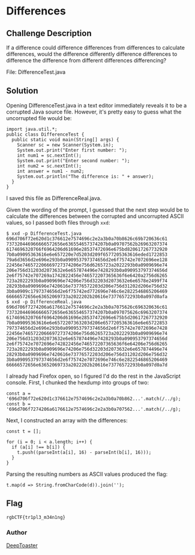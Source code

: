 # Differences
## Challenge Description
If a difference could difference differences from differences to calculate
differences, would the difference differently difference differences to
difference the difference from different differences differencing?

File: DifferenceTest.java

## Solution

Opening DifferenceTest.java in a text editor immediately reveals it to be a
corrupted Java source file. However, it's pretty easy to guess what the
uncorrupted file would be:

    import java.util.*;
    public class DifferenceTest {
      public static void main(String[] args) {
        Scanner sc = new Scanner(System.in);
        System.out.print("Enter first number: ");
        int num1 = sc.nextInt();
        System.out.print("Enter second number: ");
        int num2 = sc.nextInt();
        int answer = num1 - num2;
        System.out.println("The difference is: " + answer);
      }
    }

I saved this file as DifferenceReal.java.

Given the wording of the prompt, I guessed that the next step would be to
calculate the differences between the corrupted and uncorrupted ASCII values,
so I passed both files through `xxd`:

    $ xxd -p DifferenceTest.java
    696d706f72e620d1c376612e7574696c2e2a3b0a70b8626c69b720636c61
    737320446966666572656e636554657374207b0a09707562b26963207374
    6174696320766f6964206d61696e28537472696e675bd820617267732920
    7b0a09095363616e6e657220e7d5203d209f6577205363616eded1722853
    79a6d3656d2e696e293b0a090953797374656d2e6f75742e7072696ee128
    22456e746572206669727374206e756d6265723a2022293b0a0909696e74
    206e756d31203d2073632e6e657874496e7428293b0a090953797374656d
    2e6f75742e707269a1742822456e746572207365636f6e6420a2756d6265
    723a2022293b0a0909696e74206e756d32203d2073632e6e6578e2499f74
    28293b0a0909696e7420616e73776572203d206e756d31202d206e756d32
    3b0a0909c1797374656d2e6f75742ed772696e746c6e2822546865206469
    66666572656e63652069733a2022202b20616e73776572293b0a097d0afa
    $ xxd -p DifferenceReal.java
    696d706f7274206a6176612e7574696c2e2a3b0a7075626c696320636c61
    737320446966666572656e636554657374207b0a097075626c6963207374
    6174696320766f6964206d61696e28537472696e675b5d20617267732920
    7b0a09095363616e6e6572207363203d206e6577205363616e6e65722853
    797374656d2e696e293b0a090953797374656d2e6f75742e7072696e7428
    22456e746572206669727374206e756d6265723a2022293b0a0909696e74
    206e756d31203d2073632e6e657874496e7428293b0a090953797374656d
    2e6f75742e7072696e742822456e746572207365636f6e64206e756d6265
    723a2022293b0a0909696e74206e756d32203d2073632e6e657874496e74
    28293b0a0909696e7420616e73776572203d206e756d31202d206e756d32
    3b0a090953797374656d2e6f75742e7072696e746c6e2822546865206469
    66666572656e63652069733a2022202b20616e73776572293b0a097d0a7d

I already had Firefox open, so I figured I'd do the rest in the JavaScript
console. First, I chunked the hexdump into groups of two:

    const a = '696d706f72e620d1c376612e7574696c2e2a3b0a70b862...'.match(/../g);
    const b = '696d706f7274206a6176612e7574696c2e2a3b0a707562...'.match(/../g);
    
Next, I constructed an array with the differences:

    const t = [];
    
    for (i = 0; i < a.length; i++) {
      if (a[i] !== b[i]) {
        t.push((parseInt(a[i], 16) - parseInt(b[i], 16)));
      }
    }

Parsing the resulting numbers as ASCII values produced the flag:

    t.map(d => String.fromCharCode(d)).join('');


## Flag
`rgbCTF{tr1pl3_m34n1ng}`

### Author
[DeepToaster](https://github.com/deeptoaster)